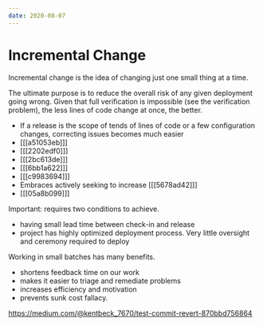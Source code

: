 ```yaml
---
date: 2020-08-07
---
```


# Incremental Change

Incremental change is the idea of changing just one small thing at a time.

The ultimate purpose is to reduce the overall risk of any given deployment going wrong.
Given that full verification is impossible (see the verification problem), the less lines of code change at once, the better.

- If a release is the scope of tends of lines of code or a few configuration changes, correcting issues becomes much easier
- [[[a51053eb]]]
- [[[2202edf0]]]
- [[[2bc613de]]]
- [[[6bb1a622]]]
- [[[c9983694]]]
- Embraces actively seeking to increase [[[5678ad42]]]
- [[[05a8b099]]]

Important: requires two conditions to achieve.

- having small lead time between check-in and release
- project has highly optimized deployment process. Very little oversight and ceremony required to deploy

Working in small batches has many benefits.

- shortens feedback time on our work
- makes it easier to triage and remediate problems
- increases efficiency and motivation
- prevents sunk cost fallacy.

<https://medium.com/@kentbeck_7670/test-commit-revert-870bbd756864>
